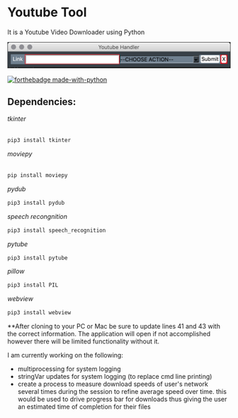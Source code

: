 
# Youtube Tool
It is a Youtube Video Downloader using Python

![Youtube GUI](https://github.com/lucascrlsn/hello/blob/master/Other/youtube_main.png)

[![forthebadge made-with-python](http://ForTheBadge.com/images/badges/made-with-python.svg)](https://www.python.org/)      

## Dependencies:

*tkinter*
```python

pip3 install tkinter
```
*moviepy*
```python

pip install moviepy
```
*pydub*
```python
pip3 install pydub
```
*speech recongnition*
```python
pip3 install speech_recognition
```
*pytube*
```python
pip3 install pytube
```
*pillow*
```python
pip3 install PIL
```
*webview*
```python
pip3 install webview
```

**After cloning to your PC or Mac be sure to update lines 41 and 43 with the correct information. The application will open if not accomplished however there will be limited functionality without it. 

I am currently working on the following:
- multiprocessing for system logging
- stringVar updates for system logging (to replace cmd line printing)
- create a process to measure download speeds of user's network several times during the session to refine average speed over time. this would be used to drive progress bar for downloads thus giving the user an estimated time of completion for their files

